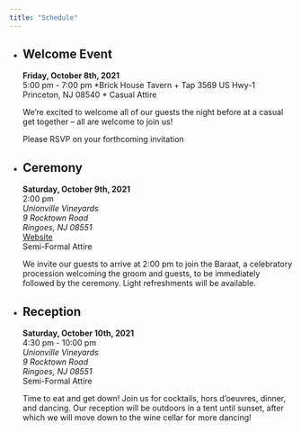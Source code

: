```yaml
---
title: "Schedule"
---
```


* ## Welcome Event ##

   **Friday, October 8th, 2021**  
   5:00 pm - 7:00 pm
   *Brick House Tavern + Tap
   3569 US Hwy-1
   Princeton, NJ 08540 *
   Casual Attire

   We’re excited to welcome all of our guests the night before at a casual get together – all are welcome to join us!

   Please RSVP on your forthcoming invitation

* ## Ceremony ##

   **Saturday, October 9th, 2021**  
   2:00 pm  
   *Unionville Vineyards  
   9 Rocktown Road  
   Ringoes, NJ 08551*  
   <a href="https://unionvillevineyards.com/" target="_blank" rel="noopener noreferrer" title="Unionville Vineyards">Website</a>  
   Semi-Formal Attire

   We invite our guests to arrive at 2:00 pm to join the Baraat, a celebratory procession welcoming the groom and guests, to be immediately followed by the ceremony. Light refreshments will be available.

* ## Reception ##

   **Saturday, October 10th, 2021**  
   4:30 pm - 10:00 pm  
   *Unionville Vineyards  
   9 Rocktown Road  
   Ringoes, NJ 08551*  
   Semi-Formal Attire

   Time to eat and get down! Join us for cocktails, hors d’oeuvres, dinner, and dancing. Our reception will be outdoors in a tent until sunset, after which we will move down to the wine cellar for more dancing!
